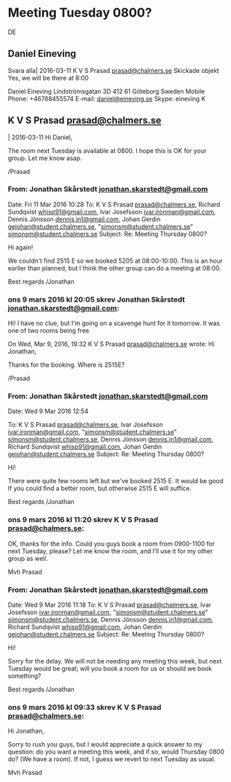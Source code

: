 # Meeting Tuesday 0800?

DE
## Daniel Eineving
   Svara alla|
2016-03-11
K V S Prasad <prasad@chalmers.se> 
Skickade objekt
Yes, we will be there at 8:00


 
Daniel Eineving
Lindströmsgatan 3D
412 61 Göteborg
Sweden
Mobile Phone: +46768455574
E-mail: daniel@eineving.se
Skype: eineving
K
## K V S Prasad <prasad@chalmers.se>
 |
2016-03-11
Hi Daniel,

The room next Tuesday is available at 0800.  I hope this is OK for your group.  Let me know asap.

/Prasad
 

### From: Jonathan Skårstedt <jonathan.skarstedt@gmail.com>
Date: Fri 11 Mar 2016 10:28
To: K V S Prasad <prasad@chalmers.se>, Richard Sundqvist <whisp91@gmail.com>, Ivar Josefsson <ivar.ironman@gmail.com>, Dennis Jönsson <dennis.jn1@gmail.com>, Johan Gerdin <gejohan@student.chalmers.se>, "simonsm@student.chalmers.se" <simonsm@student.chalmers.se>
Subject: Re: Meeting Thursday 0800?

Hi again!

We couldn't find 2515 E so we booked 5205 at 08:00-10:00. This is an hour earlier than planned, but I think the other group can do a meeting at 08:00. 

Best regards
/Jonathan

### ons 9 mars 2016 kl 20:05 skrev Jonathan Skårstedt <jonathan.skarstedt@gmail.com>:
Hi!
I have no clue, but I'm going on a scavenge hunt for it tomorrow. It was one of two rooms being free

On Wed, Mar 9, 2016, 19:32 K V S Prasad <prasad@chalmers.se> wrote:
Hi Jonathan,

Thanks for the booking.  Where is 2515E?

/Prasad
 

### From: Jonathan Skårstedt <jonathan.skarstedt@gmail.com>
Date: Wed 9 Mar 2016 12:54

To: K V S Prasad <prasad@chalmers.se>, Ivar Josefsson <ivar.ironman@gmail.com>, "simonsm@student.chalmers.se" <simonsm@student.chalmers.se>, Dennis Jönsson <dennis.jn1@gmail.com>, Richard Sundqvist <whisp91@gmail.com>, Johan Gerdin <gejohan@student.chalmers.se>
Subject: Re: Meeting Thursday 0800?

Hi!

There were quite few rooms left but we've booked 2515 E. It would be good If you could find a better room, but otherwise 2515 E will suffice.

Best regards 
/Jonathan

### ons 9 mars 2016 kl 11:20 skrev K V S Prasad <prasad@chalmers.se>:
OK, thanks for the info.  Could you guys book a room from 0900-1100 for next Tuesday, please?   Let me know the room, and I’ll use it for my other group as well.

Mvh
Prasad
 

### From: Jonathan Skårstedt <jonathan.skarstedt@gmail.com>
Date: Wed 9 Mar 2016 11:18
To: K V S Prasad <prasad@chalmers.se>, Ivar Josefsson <ivar.ironman@gmail.com>, "simonsm@student.chalmers.se" <simonsm@student.chalmers.se>, Dennis Jönsson <dennis.jn1@gmail.com>, Richard Sundqvist <whisp91@gmail.com>, Johan Gerdin <gejohan@student.chalmers.se>
Subject: Re: Meeting Thursday 0800?

Hi!

Sorry for the delay. We will not be needing any meeting this week, but next Tuesday would be great; will you book a room for us or should we book something? 

Best regards
/Jonathan

### ons 9 mars 2016 kl 09:33 skrev K V S Prasad <prasad@chalmers.se>:

Hi Jonathan,

Sorry to rush you guys, but I would appreciate a quick answer to my question:  do you want a meeting this week, and if so, would Thursday 0800 do?  (We have a room).   If not, I guess we revert to next Tuesday as usual.

Mvh
Prasad
 